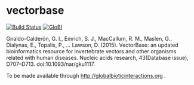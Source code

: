 # vectorbase
[![Build Status](https://travis-ci.org/globalbioticinteractions/vectorbase.svg)](https://travis-ci.org/globalbioticinteractions/vectorbase) [![GloBI](http://api.globalbioticinteractions.org/interaction.svg?accordingTo=globi:globalbioticinteractions/vectorbase)](http://globalbioticinteractions.org/?accordingTo=globi:globalbioticinteractions/vectorbase)

Giraldo-Calderón, G. I., Emrich, S. J., MacCallum, R. M., Maslen, G., Dialynas, E., Topalis, P., … Lawson, D. (2015). VectorBase: an updated bioinformatics resource for invertebrate vectors and other organisms related with human diseases. Nucleic acids research, 43(Database issue), D707–D713. doi:10.1093/nar/gku1117.

To be made available through http://globalbioticinteractions.org  .

